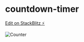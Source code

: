 # countdown-timer

[Edit on StackBlitz ⚡️](https://stackblitz.com/edit/counterdown-timer)

![Counter](https://miro.medium.com/max/1200/0*vr9CgUKm35izlY5U.gif)
